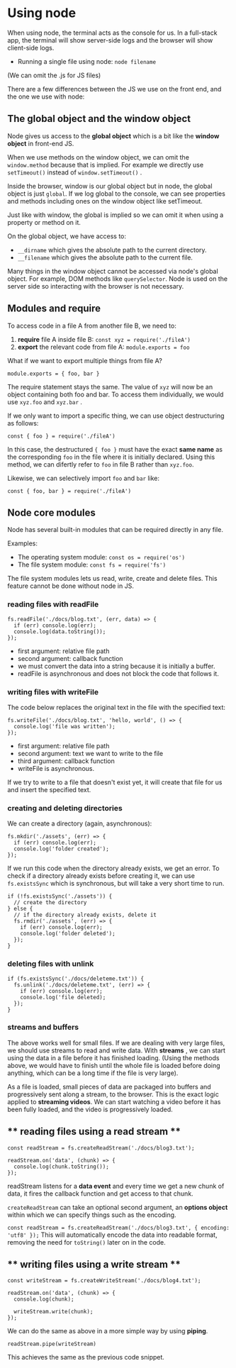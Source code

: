 # Using node

When using node, the terminal acts as the console for us. 
In a full-stack app, the terminal will show server-side logs and the browser will show client-side logs.

- Running a single file using node: `node filename`

(We can omit the .js for JS files)

There are a few differences between the JS we use on the front end, and the one we use with node: 

## The global object and the window object

Node gives us access to the **global object** which is a bit like the **window object** in front-end JS. 

When we use methods on the window object, we can omit the `window.method` because that is implied. For example we directly use `setTimeout()` instead of `window.setTimeout()` .

Inside the browser, window is our global object but in node, the global object is just `global`. If we log global to the console, we can see properties and methods including ones on the window object like setTimeout. 

Just like with window, the global is implied so we can omit it when using a property or method on it. 

On the global object, we have access to:
-  `__dirname` which gives the absolute path to the current directory.
- `__filename` which gives the absolute path to the current file.

 Many things in the window object cannot be accessed via node's global object. For example, DOM methods like `querySelector`. Node is used on the server side so interacting with the browser is not necessary. 


## Modules and require

To access code in a file A from another file B, we need to: 

1. **require** file A inside file B: `const xyz = require('./fileA')`
2. **export** the relevant code from file A: `module.exports = foo`

What if we want to export multiple things from file A? 

`module.exports = { foo, bar }`

The require statement stays the same. The value of `xyz` will now be an object containing both foo and bar. To access them individually, we would use `xyz.foo` and `xyz.bar` .

If we only want to import a specific thing, we can use object destructuring as follows:

`const { foo } = require('./fileA')`

In this case, the destructured `{ foo }` must have the exact **same name** as the corresponding `foo` in the file where it is initially declared. Using this method, we can difertly refer to `foo` in file B rather than `xyz.foo`.

Likewise, we can selectively import `foo` and `bar` like: 

`const { foo, bar } = require('./fileA')`


## Node core modules

Node has several built-in modules that can be required directly in any file.

Examples:

- The operating system module: `const os = require('os')` 
- The file system module: `const fs = require('fs')`

The file system modules lets us read, write, create and delete files. This feature cannot be done without node in JS. 

### **reading files with readFile**

```
fs.readFile('./docs/blog.txt', (err, data) => {
  if (err) console.log(err);
  console.log(data.toString());
});
```
- first argument: relative file path
- second argument: callback function
- we must convert the data into a string because it is initially a buffer.
- readFile is asynchronous and does not block the code that follows it.

### **writing files with writeFile**

The code below replaces the original text in the file with the specified text:
```
fs.writeFile('./docs/blog.txt', 'hello, world', () => {
  console.log('file was written');
});
```

- first argument: relative file path
- second argument: text we want to write to the file
- third argument: callback function
- writeFile is asynchronous.

If we try to write to a file that doesn't exist yet, it will create that file for us and insert the specified text. 

### **creating and deleting directories**

We can create a directory (again, asynchronous): 

```
fs.mkdir('./assets', (err) => {
  if (err) console.log(err);
  console.log('folder created'); 
});
```
If we run this code when the directory already exists, we get an error. To check if a directory already exists before creating it, we can use `fs.existsSync` which is synchronous, but will take a very short time to run. 

``` 
if (!fs.existsSync('./assets')) {
  // create the directory
} else {
  // if the directory already exists, delete it
  fs.rmdir('./assets', (err) => {
    if (err) console.log(err);
    console.log('folder deleted');
  });
}
```
### **deleting files with unlink**

```
if (fs.existsSync('./docs/deleteme.txt')) {
  fs.unlink('./docs/deleteme.txt', (err) => {
    if (err) console.log(err);
    console.log('file deleted);
  });
}
```


### streams and buffers

The above works well for small files. If we are dealing with very large files, we should use streams to read and write data. With **streams** , we can start using the data in a file before it has finished loading. (Using the methods above, we would have to finish until the whole file is loaded before doing anything, which can be a long time if the file is very large).

As a file is loaded, small pieces of data are packaged into buffers and progressively sent along a stream, to the browser. This is the exact logic applied to **streaming videos**. We can start watching a video before it has been fully loaded, and the video is progressively loaded. 

## ** reading files using a read stream **

``` 
const readStream = fs.createReadStream('./docs/blog3.txt');

readStream.on('data', (chunk) => {
  console.log(chunk.toString());
});
```
readStream listens for a **data event** and every time we get a new chunk of data, it fires the callback function and get access to that chunk.

`createReadStream` can take an optional second argument, an **options object** within which we can specify things such as the encoding. 

`const readStream = fs.createReadStream('./docs/blog3.txt', { encoding: 'utf8' });`
This will automatically encode the data into readable format, removing the need for `toString()` later on in the code. 


## ** writing files using a write stream **


``` 
const writeStream = fs.createWriteStream('./docs/blog4.txt');

readStream.on('data', (chunk) => {
  console.log(chunk);

  writeStream.write(chunk);
});
```

We can do the same as above in a more simple way by using **piping**.

`readStream.pipe(writeStream)`

This achieves the same as the previous code snippet.

